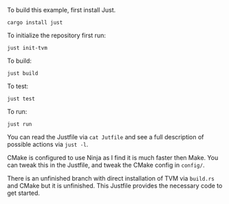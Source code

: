 To build this example, first install Just.
```
cargo install just
```

To initialize the repository first run:
```
just init-tvm
```

To build:
```
just build
```

To test:
```
just test
```

To run:
```
just run
```
You can read the Justfile via `cat Jutfile` and see a full description of possible actions
via `just -l`.

CMake is configured to use Ninja as I find it is much faster then Make. You can tweak this
in the Justfile, and tweak the CMake config in `config/`.

There is an unfinished branch with direct installation of TVM via `build.rs` and CMake
but it is unfinished. This Justfile provides the necessary code to get started.
